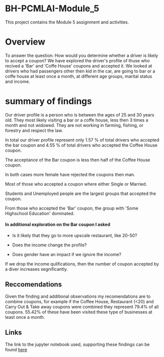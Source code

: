 # BH-PCMLAI-Module_5
This project contains the Module 5 assignment and activities.

# Overview

To answer the question: How would you determine whether a driver is likely to accept a coupon? We have explored the driver's profile of thuse who recived a 'Bar' and 'Coffe House' coupons and accepted it. We looked at drivers who had passengers other then kid in the car, are going to bar or a coffe house at least once a month, at different age groups, marital status and income.

# summary of findings

Our driver profile is a person who is between the ages of 25 and 30 years old. They most likely visiting a bar or a coffe house, less then 3 times a month and not widowed. They are not working in farming, fishing, or forestry and respect the law.

In total our driver profile represent only 1.57 % of total drivers who accepted the bar coupon and 4.55 % of total drivers who accepted the Coffee House coupon.

The acceptance of the Bar coupon is less then half of the Coffee House coupon.

In both cases more female have rejected the coupons then man.

Most of those who accepted a coupon where either Single or Married.

Students and Unemployed people are the largest groups that accepted the coupon.

From those who accepted the 'Bar' coupon, the group with 'Some Highschool Education' dominated.

#### In additional exploration on the Bar coupon I asked

* Is it likely that they go to more upscale restaurant, like 20-50?
- Does the income change the profile?
+ Does gender have an impact if we ignore the income?

If we drop the income qulifications, then the number of coupon accepted by a diver increases segnificantly.

## Reccomendations
Given the finding and additional observations my recomendations are to combine coupons, for example if the Coffee House, Restaurant (<20) 
and Carry Out & Take away coupons were combined they represent 79.4% of all coupons. 55.42% of these have been visited these type of businesses at least once a month.

## Links
The link to the jupyter notebook used, supporting these findings can be found [here](https://github.com/gourgopalnandi/UBC_ML_Mod_5.1/blob/main/assignment_5_1_starter/prompt.ipynb)
